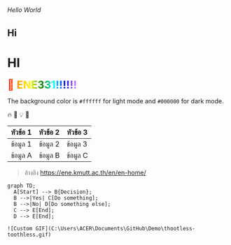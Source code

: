 ###### Hello World
## Hi
# HI

<span style="background: linear-gradient(to right, red, orange, yellow, green, cyan, blue, violet);
-webkit-background-clip: text;
color: transparent;
font-weight: bold;
font-size: 24px;">
🌈 ENE331!!!!!!
</span>


The background color is `#ffffff` for light mode and `#000000` for dark mode.

🔥 🚀 💡 🎉


| หัวข้อ 1  | หัวข้อ 2  | หัวข้อ 3  |
|-----------|-----------|-----------|
| ข้อมูล 1  | ข้อมูล 2  | ข้อมูล 3  |
| ข้อมูล A  | ข้อมูล B  | ข้อมูล C  |


> อ้างอิง https://ene.kmutt.ac.th/en/en-home/



```mermaid
graph TD;
  A[Start] --> B{Decision};
  B -->|Yes| C[Do something];
  B -->|No| D[Do something else];
  C --> E[End];
  D --> E[End];

![Custom GIF](C:\Users\ACER\Documents\GitHub\Demo\thootless-toothless.gif)


